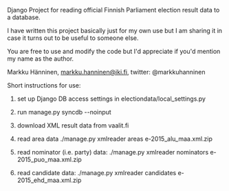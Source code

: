 Django Project for reading official Finnish Parliament election result data
to a database.

I have written this project basically just for my own use but I am sharing 
it in case it turns out to be useful to someone else.

You are free to use and modify the code but I'd appreciate if you'd mention my
name as the author.

Markku Hänninen, markku.hanninen@iki.fi, twitter: @markkuhanninen


Short instructions for use:

1. set up Django DB access settings in electiondata/local_settings.py

2. run manage.py syncdb --noinput

3. download XML result data from vaalit.fi

4. read area data ./manage.py xmlreader areas e-2015_alu_maa.xml.zip

5. read nominator (i.e. party) data: ./manage.py xmlreader nominators e-2015_puo_maa.xml.zip

6. read candidate data: ./manage.py xmlreader candidates e-2015_ehd_maa.xml.zip

